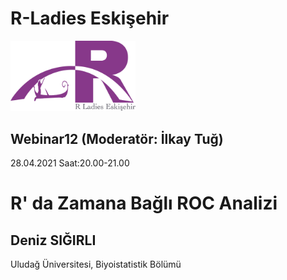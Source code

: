# R-Ladies Eskişehir 

<img src="https://github.com/bkanx/R-Ladies-EskisehR-Stickers/blob/master/Init.png" width="200"> 


## Webinar12 (Moderatör: İlkay Tuğ)




28.04.2021 Saat:20.00-21.00

# R' da Zamana Bağlı ROC Analizi

## Deniz SIĞIRLI
Uludağ Üniversitesi, Biyoistatistik Bölümü
